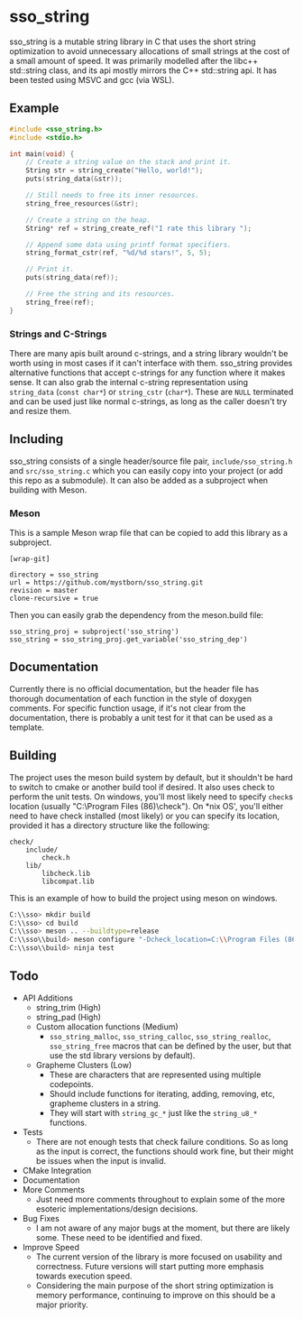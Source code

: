 # sso_string

sso_string is a mutable string library in C that uses the short string optimization to avoid unnecessary allocations of small strings at the cost of a small amount of speed. It was primarily modelled after the libc++ std::string class, and its api mostly mirrors the C++ std::string api. It has been tested using MSVC and gcc (via WSL).

## Example

``` c
#include <sso_string.h>
#include <stdio.h>

int main(void) {
    // Create a string value on the stack and print it.
    String str = string_create("Hello, world!");
    puts(string_data(&str));

    // Still needs to free its inner resources.
    string_free_resources(&str);

    // Create a string on the heap.
    String* ref = string_create_ref("I rate this library ");

    // Append some data using printf format specifiers.
    string_format_cstr(ref, "%d/%d stars!", 5, 5);

    // Print it.
    puts(string_data(ref));

    // Free the string and its resources.
    string_free(ref); 
}
```

### Strings and C-Strings

There are many apis built around c-strings, and a string library wouldn't be worth using in most cases if it can't interface with them. sso_string provides alternative functions that accept c-strings for any function where it makes sense. It can also grab the internal c-string representation using `string_data` (`const char*`)  or `string_cstr` (`char*`). These are `NULL` terminated and can be used just like normal c-strings, as long as the caller doesn't try and resize them.

## Including

sso_string consists of a single header/source file pair, `include/sso_string.h` and `src/sso_string.c` which you can easily copy into your project (or add this repo as a submodule). It can also be added as a subproject when building with Meson.

### Meson

This is a sample Meson wrap file that can be copied to add this library as a subproject.

```
[wrap-git]

directory = sso_string
url = https://github.com/mystborn/sso_string.git
revision = master
clone-recursive = true
```

Then you can easily grab the dependency from the meson.build file:

``` meson
sso_string_proj = subproject('sso_string')
sso_string = sso_string_proj.get_variable('sso_string_dep')
```

## Documentation

Currently there is no official documentation, but the header file has thorough documentation of each function in the style of doxygen comments. For specific function usage, if it's not clear from the documentation, there is probably a unit test for it that can be used as a template.

## Building

The project uses the meson build system by default, but it shouldn't be hard to switch to cmake or another build tool if desired. It also uses check to perform the unit tests. On windows, you'll most likely need to specify `check`s location (usually "C:\Program Files (86)\check"). On \*nix OS', you'll either need to have check installed (most likely) or you can specify its location, provided it has a directory structure like the following:

```
check/
    include/
        check.h
    lib/
        libcheck.lib
        libcompat.lib
```

This is an example of how to build the project using meson on windows.

```sh
C:\\sso> mkdir build
C:\\sso> cd build
C:\\sso> meson .. --buildtype=release
C:\\sso\\build> meson configure "-Dcheck_location=C:\\Program Files (86)\\check"
C:\\sso\\build> ninja test
```

## Todo

* API Additions
    * string_trim (High)
    * string_pad (High)
    * Custom allocation functions (Medium)
        * `sso_string_malloc`, `sso_string_calloc`, `sso_string_realloc`, `sso_string_free` 
          macros that can be defined by the user, but that use the std library versions by default). 
    * Grapheme Clusters (Low)
        * These are characters that are represented using multiple codepoints.
        * Should include functions for iterating, adding, removing, etc, grapheme clusters in a string.
        * They will start with `string_gc_*` just like the `string_u8_*` functions.
* Tests
    * There are not enough tests that check failure conditions. So as long as the input is correct, the functions should work fine, but their might be issues when the input is invalid.
* CMake Integration
* Documentation
* More Comments
    * Just need more comments throughout to explain some of the more esoteric implementations/design decisions.
* Bug Fixes
    * I am not aware of any major bugs at the moment, but there are likely some. These need to be identified and fixed.
* Improve Speed 
    * The current version of the library is more focused on usability and correctness. Future versions will start putting more
      emphasis towards execution speed.
    * Considering the main purpose of the short string optimization is memory performance, continuing to improve on this should be a major priority.